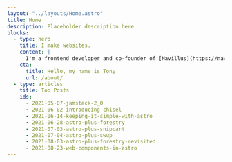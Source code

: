 ```yaml
---
layout: "../layouts/Home.astro"
title: Home
description: Placeholder description here
blocks:
  - type: hero
    title: I make websites.
    content: |-
      I'm a frontend developer and co-founder of [Navillus](https://navillus.dev), a software studio in The Hague. I also write about the web on my [blog](/blog) and on [Twitter](https://twitter.com/tony-sull).
    cta:
      title: Hello, my name is Tony
      url: /about/
  - type: articles
    title: Top Posts
    ids:
      - 2021-05-07-jamstack-2_0
      - 2021-06-02-introducing-chisel
      - 2021-06-14-keeping-it-simple-with-astro
      - 2021-06-28-astro-plus-forestry
      - 2021-07-03-astro-plus-snipcart
      - 2021-07-04-astro-plus-swup
      - 2021-08-03-astro-plus-forestry-revisited
      - 2021-08-23-web-components-in-astro
---
```

